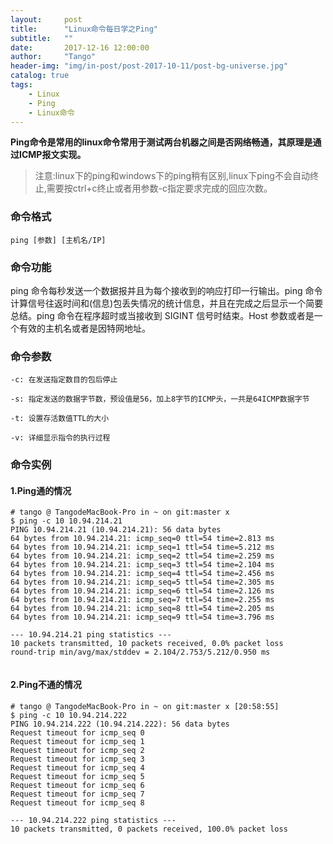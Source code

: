 ```yaml
---
layout:     post
title:      "Linux命令每日学之Ping"
subtitle:   ""
date:       2017-12-16 12:00:00
author:     "Tango"
header-img: "img/in-post/post-2017-10-11/post-bg-universe.jpg"
catalog: true
tags:   
    - Linux
    - Ping
    - Linux命令
---
```


**Ping命令是常用的linux命令常用于测试两台机器之间是否网络畅通，其原理是通过ICMP报文实现。**

> 注意:linux下的ping和windows下的ping稍有区别,linux下ping不会自动终止,需要按ctrl+c终止或者用参数-c指定要求完成的回应次数。
>   


### 命令格式

`
ping [参数] [主机名/IP]                        
`
### 命令功能
ping 命令每秒发送一个数据报并且为每个接收到的响应打印一行输出。ping 命令计算信号往返时间和(信息)包丢失情况的统计信息，并且在完成之后显示一个简要总结。ping 命令在程序超时或当接收到 SIGINT 信号时结束。Host 参数或者是一个有效的主机名或者是因特网地址。

### 命令参数

`-c: 在发送指定数目的包后停止               ` 
 
`-s: 指定发送的数据字节数，预设值是56，加上8字节的ICMP头，一共是64ICMP数据字节`  
  
`-t: 设置存活数值TTL的大小                 `   
 
`-v: 详细显示指令的执行过程                 `
### 命令实例

#### 1.Ping通的情况
```
# tango @ TangodeMacBook-Pro in ~ on git:master x 
$ ping -c 10 10.94.214.21
PING 10.94.214.21 (10.94.214.21): 56 data bytes
64 bytes from 10.94.214.21: icmp_seq=0 ttl=54 time=2.813 ms
64 bytes from 10.94.214.21: icmp_seq=1 ttl=54 time=5.212 ms
64 bytes from 10.94.214.21: icmp_seq=2 ttl=54 time=2.259 ms
64 bytes from 10.94.214.21: icmp_seq=3 ttl=54 time=2.104 ms
64 bytes from 10.94.214.21: icmp_seq=4 ttl=54 time=2.456 ms
64 bytes from 10.94.214.21: icmp_seq=5 ttl=54 time=2.305 ms
64 bytes from 10.94.214.21: icmp_seq=6 ttl=54 time=2.126 ms
64 bytes from 10.94.214.21: icmp_seq=7 ttl=54 time=2.255 ms
64 bytes from 10.94.214.21: icmp_seq=8 ttl=54 time=2.205 ms
64 bytes from 10.94.214.21: icmp_seq=9 ttl=54 time=3.796 ms

--- 10.94.214.21 ping statistics ---
10 packets transmitted, 10 packets received, 0.0% packet loss
round-trip min/avg/max/stddev = 2.104/2.753/5.212/0.950 ms


```
#### 2.Ping不通的情况
```
# tango @ TangodeMacBook-Pro in ~ on git:master x [20:58:55] 
$ ping -c 10 10.94.214.222
PING 10.94.214.222 (10.94.214.222): 56 data bytes
Request timeout for icmp_seq 0
Request timeout for icmp_seq 1
Request timeout for icmp_seq 2
Request timeout for icmp_seq 3
Request timeout for icmp_seq 4
Request timeout for icmp_seq 5
Request timeout for icmp_seq 6
Request timeout for icmp_seq 7
Request timeout for icmp_seq 8

--- 10.94.214.222 ping statistics ---
10 packets transmitted, 0 packets received, 100.0% packet loss
```
